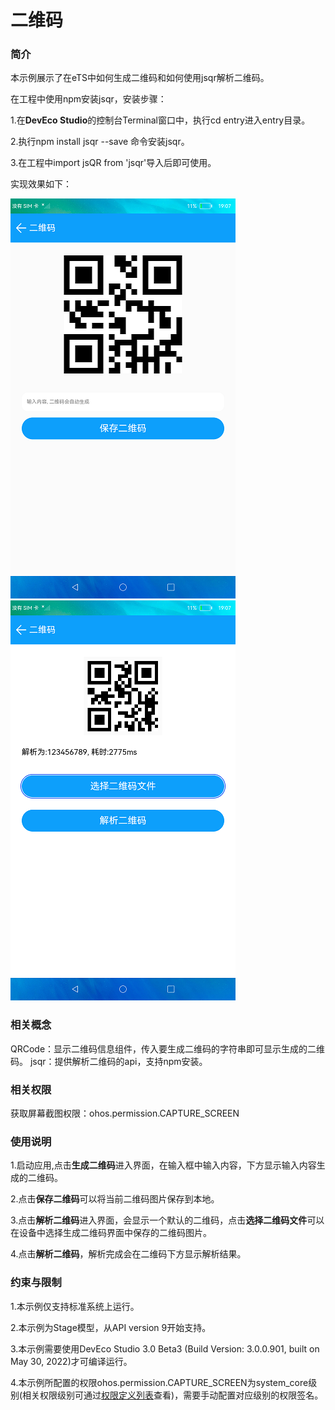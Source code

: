# 二维码

### 简介

本示例展示了在eTS中如何生成二维码和如何使用jsqr解析二维码。

在工程中使用npm安装jsqr，安装步骤：

1.在**DevEco Studio**的控制台Terminal窗口中，执行cd entry进入entry目录。

2.执行npm install jsqr --save 命令安装jsqr。

3.在工程中import jsQR from 'jsqr'导入后即可使用。

实现效果如下：

![create](screenshots/devices/create.png) ![paras](screenshots/devices/paras.png)

### 相关概念

QRCode：显示二维码信息组件，传入要生成二维码的字符串即可显示生成的二维码。
jsqr：提供解析二维码的api，支持npm安装。

### 相关权限

获取屏幕截图权限：ohos.permission.CAPTURE_SCREEN

### 使用说明

1.启动应用,点击**生成二维码**进入界面，在输入框中输入内容，下方显示输入内容生成的二维码。

2.点击**保存二维码**可以将当前二维码图片保存到本地。

3.点击**解析二维码**进入界面，会显示一个默认的二维码，点击**选择二维码文件**可以在设备中选择生成二维码界面中保存的二维码图片。

4.点击**解析二维码**，解析完成会在二维码下方显示解析结果。

### 约束与限制

1.本示例仅支持标准系统上运行。

2.本示例为Stage模型，从API version 9开始支持。

3.本示例需要使用DevEco Studio 3.0 Beta3 (Build Version: 3.0.0.901, built on May 30, 2022)才可编译运行。

4.本示例所配置的权限ohos.permission.CAPTURE_SCREEN为system_core级别(相关权限级别可通过[权限定义列表](https://gitee.com/openharmony/docs/blob/master/zh-cn/application-dev/security/permission-list.md)查看)，需要手动配置对应级别的权限签名。